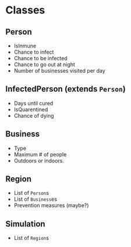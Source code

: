 # Classes

## Person

- IsInmune
- Chance to infect
- Chance to be infected
- Chance to go out at night
- Number of businesses visited per day

## InfectedPerson (extends `Person`)

- Days until cured
- IsQuarentined
- Chance of dying

## Business

- Type
- Maximum # of people
- Outdoors or indoors.

## Region

- List of `Person`s
- List of `Business`es
- Prevention measures (maybe?)

## Simulation

- List of `Region`s
